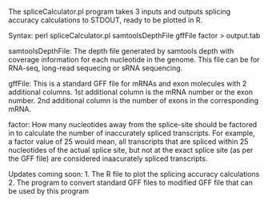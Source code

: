 The spliceCalculator.pl program takes 3 inputs and outputs splicing accuracy calculations to STDOUT, ready to be plotted in R.

Syntax:
  perl spliceCalculator.pl samtoolsDepthFile  gffFile factor > output.tab
  
  samtoolsDepthFile:  The depth file generated by samtools depth with coverage information for each nucleotide in the genome. This file can be for RNA-seq, long-read sequecing or sRNA sequencing.
  
  gffFile: This is a standard GFF file for mRNAs and exon molecules with 2 additional columns.
    1st additional column is the mRNA number or the exon number.
    2nd additional column is the number of exons in the corresponding mRNA.
    
  factor: How many nucleotides away from the splice-site should be factored in to calculate the number of inaccurately spliced transcripts. For example, a factor value of 25 would mean, all transcripts that are spliced within 25 nucleotides of the actual splice site, but not at the exact splice site (as per the GFF file) are considered inaacurately spliced transcripts.
  
  Updates coming soon:
    1. The R file to plot the splicing accuracy calculations
    2. The program to convert standard GFF files to modified GFF file that can be used by this program
